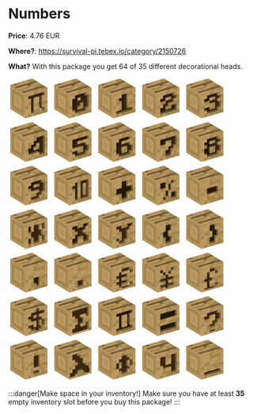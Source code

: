 # Numbers

**Price**: 4.76 EUR

**Where?**: https://survival-pi.tebex.io/category/2150726

**What?** With this package you get 64 of 35 different decorational heads.

![32485](e53838a17036a3436c42e49d9b99effd.webp)
![202](fd87c745d1b461d630cf0f6d5adc09d5.webp)
![193](1be8b729ab4dc681f2c138eceeee4f66.webp)
![194](6986fa5f91a75fd5dfb3080afc6e766e.webp)
![195](e841a82dcdbf60bada7d9be5a2978de0.webp)
![196](7b40e5d3c7ac8525ae213bd294a73d24.webp)
![197](7d1a8c7b1355e46da6806192a1001fc0.webp)
![198](362f6254a2f9b4c1af2f1e00de1f47a3.webp)
![199](48ba3ccad6859ce461a59ffe47dac4f0.webp)
![200](de449f071836359baa07e2972b47745a.webp)
![201](b3739dc0ebc0a5c870abc0c1050b34c3.webp)
![7838](4a7a534472e03d3e6267fb63c875af68.webp)
![2336](65746a48dcfc506dabe1f929e6bb929a.webp)
![2329](b429312cf23ed15fdc70a194a1a899e4.webp)
![1786](a7a6ed4bdda1f2a26da83cb688ae9868.webp)
![7805](6e04da4a77a66767dc9025ae62f45e5e.webp)
![187](6cb84cc86d6ba5dd2b55989e1f6d11c4.webp)
![7799](9930dfca7880fa883612b9e8c2ca21ce.webp)
![2334](304f1195a83f39a8db25130b8ecc71d0.webp)
![2333](b0204d30728af7abb1541682ef38b2ce.webp)
![2332](2cfbb850229aee53ea0905723d5891d2.webp)
![7821](f0d0ef12f38d59e70254ca0bf5387220.webp)
![42823](0af6991fe017411d20a0dcab23872183.webp)
![42821](71946793d09efee09f2bf3174acac0db.webp)
![42822](ec908baf63cc84076cb4d16d590bda87.webp)
![20778](d3493df53228784a0f267e62b918352a.webp)
![24609](273080824c8bccacb14f819504f0766c.webp)
![13891](b445e001a224f7ec552d4e69376200dd.webp)
![2335](b46e92528cd77471202aa566b39c26e1.webp)
![7822](733a1e00270386c4139ff5f674274840.webp)
![7839](cf6f580ff420846f75c6eae473f3d62b.webp)
![44734](4fce8492554ee6ce647f7716ce63d0fc.webp)
![7798](c2baf2e0fe00510678771b25e9fe823a.webp)
![7796](bea9e07a16863e433536e43963feebeb.webp)
![2326](620eecb6e36e70a0b72fdd3c4da37667.webp)

:::danger[Make space in your inventory!]
Make sure you have at least **35** empty inventory slot before you buy this package!
:::